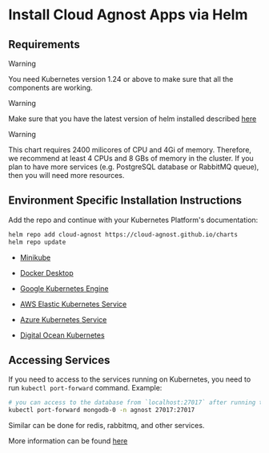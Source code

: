 # Install Cloud Agnost Apps via Helm

## Requirements

> [!WARNING]
> You need Kubernetes version 1.24 or above to make sure that all the components are working.

> [!WARNING]
> Make sure that you have the latest version of helm installed described [here](https://helm.sh/docs/intro/install/)

> [!WARNING]
> This chart requires 2400 milicores of CPU and 4Gi of memory. Therefore, we recommend at least 4 CPUs and 8 GBs of memory in the cluster.
> If you plan to have more services (e.g. PostgreSQL database or RabbitMQ queue), then you will need more resources.

## Environment Specific Installation Instructions

Add the repo and continue with your Kubernetes Platform's documentation:

```bash
helm repo add cloud-agnost https://cloud-agnost.github.io/charts
helm repo update
```

- [Minikube](./docs/Minikube.md)

- [Docker Desktop](./docs/DockerDesktop.md)

- [Google Kubernetes Engine](./docs/GKE.md)

- [AWS Elastic Kubernetes Service](./docs/EKS.md)

- [Azure Kubernetes Service](./docs/AKS.md)

- [Digital Ocean Kubernetes](./docs/DOKS.md)


## Accessing Services

If you need to access to the services running on Kubernetes, you need to run `kubectl port-forward` command.
Example:

```bash
# you can access to the database from `localhost:27017` after running this:
kubectl port-forward mongodb-0 -n agnost 27017:27017
```

Similar can be done for redis, rabbitmq, and other services.

More information can be found [here](https://kubernetes.io/docs/tasks/access-application-cluster/port-forward-access-application-cluster/)
